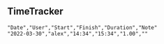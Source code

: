 ## TimeTracker

```csv
"Date","User","Start","Finish","Duration","Note"
"2022-03-30","alex","14:34","15:34","1.00",""
```
